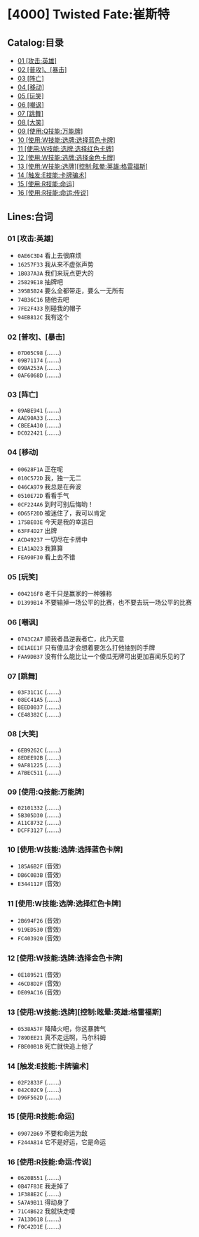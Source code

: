 # [4000] Twisted Fate:崔斯特
## Catalog:目录
* [01 [攻击:英雄]](#01-攻击英雄)
* [02 [普攻]、[暴击]](#02-普攻暴击)
* [03 [阵亡]](#03-阵亡)
* [04 [移动]](#04-移动)
* [05 [玩笑]](#05-玩笑)
* [06 [嘲讽]](#06-嘲讽)
* [07 [跳舞]](#07-跳舞)
* [08 [大笑]](#08-大笑)
* [09 [使用:Q技能:万能牌]](#09-使用Q技能万能牌)
* [10 [使用:W技能:选牌:选择蓝色卡牌]](#10-使用W技能选牌选择蓝色卡牌)
* [11 [使用:W技能:选牌:选择红色卡牌]](#11-使用W技能选牌选择红色卡牌)
* [12 [使用:W技能:选牌:选择金色卡牌]](#12-使用W技能选牌选择金色卡牌)
* [13 [使用:W技能:选牌][控制:眩晕:英雄:格雷福斯]](#13-使用W技能选牌控制眩晕英雄格雷福斯)
* [14 [触发:E技能:卡牌骗术]](#14-触发E技能卡牌骗术)
* [15 [使用:R技能:命运]](#15-使用R技能命运)
* [16 [使用:R技能:命运:传说]](#16-使用R技能命运传说)
## Lines:台词
### **01 [攻击:英雄]**
- `0AE6C3D4` 看上去很麻烦
- `16257F33` 我从来不虚张声势
- `1B037A3A` 我们来玩点更大的
- `25829E18` 抽牌吧
- `395B5B24` 要么全都带走，要么一无所有
- `74B36C16` 随他去吧
- `7FE2F433` 别碰我的帽子
- `94EB812C` 我有这个

### **02 [普攻]、[暴击]**
- `07D05C98` (.......)
- `09B71174` (.......)
- `09BA253A` (.......)
- `0AF6068D` (.......)

### **03 [阵亡]**
- `09ABE941` (.......)
- `AAE90A33` (.......)
- `CBEEA430` (.......)
- `DC022421` (.......)

### **04 [移动]**
- `00628F1A` 正在呢
- `010C572D` 我，独一无二
- `046CA979` 我总是在奔波
- `0510E72D` 看看手气
- `0CF224A6` 到时可别后悔哟！
- `0D65F2DD` 被迷住了，我可以肯定
- `175BE03E` 今天是我的幸运日
- `63FF4D27` 出牌
- `ACD49237` 一切尽在卡牌中
- `E1A1AD23` 我算算
- `FEA90F30` 看上去不错

### **05 [玩笑]**
- `004216F8` 老千只是赢家的一种雅称
- `D1399B14` 不要输掉一场公平的比赛，也不要去玩一场公平的比赛

### **06 [嘲讽]**
- `0743C2A7` 顺我者昌逆我者亡，此乃天意
- `DE1AEE1F` 只有傻瓜才会想着要怎么打他抽到的手牌
- `FAA9DB37` 没有什么能比让一个傻瓜无牌可出更加喜闻乐见的了

### **07 [跳舞]**
- `03F31C1C` (.......)
- `08EC41A5` (.......)
- `BEED0837` (.......)
- `CE48382C` (.......)

### **08 [大笑]**
- `6EB9262C` (.......)
- `8EDEE92B` (.......)
- `9AF81225` (.......)
- `A7BEC511` (.......)

### **09 [使用:Q技能:万能牌]**
- `02101332` (.......)
- `5B305D30` (.......)
- `A11C8732` (.......)
- `DCFF3127` (.......)

### **10 [使用:W技能:选牌:选择蓝色卡牌]**
- `185A6B2F` (音效)
- `DB6C0B3B` (音效)
- `E344112F` (音效)

### **11 [使用:W技能:选牌:选择红色卡牌]**
- `2B694F26` (音效)
- `919ED530` (音效)
- `FC403920` (音效)

### **12 [使用:W技能:选牌:选择金色卡牌]**
- `0E189521` (音效)
- `46CD8D2F` (音效)
- `DE09AC16` (音效)

### **13 [使用:W技能:选牌][控制:眩晕:英雄:格雷福斯]**
- `0538A57F` 降降火吧，你这暴脾气
- `789DEE21` 真不走运啊，马尔科姆
- `FBE00B1B` 死亡就快追上他了

### **14 [触发:E技能:卡牌骗术]**
- `02F2833F` (.......)
- `042C02C9` (.......)
- `D96F562D` (.......)

### **15 [使用:R技能:命运]**
- `09072B69` 不要和命运为敌
- `F244A814` 它不是好运，它是命运

### **16 [使用:R技能:命运:传说]**
- `0620B551` (.......)
- `0B47F83E` 我走掉了
- `1F388E2C` (.......)
- `5A7A9B11` 得动身了
- `71C4B622` 我就快走喽
- `7A13D618` (.......)
- `F0C42D1E` (.......)